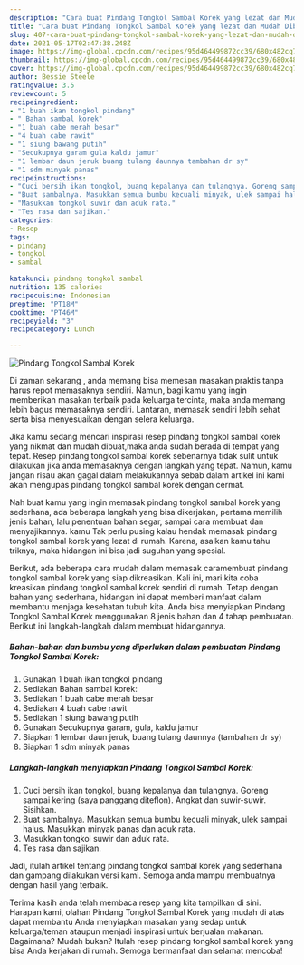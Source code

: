 ```yaml
---
description: "Cara buat Pindang Tongkol Sambal Korek yang lezat dan Mudah Dibuat"
title: "Cara buat Pindang Tongkol Sambal Korek yang lezat dan Mudah Dibuat"
slug: 407-cara-buat-pindang-tongkol-sambal-korek-yang-lezat-dan-mudah-dibuat
date: 2021-05-17T02:47:38.248Z
image: https://img-global.cpcdn.com/recipes/95d464499872cc39/680x482cq70/pindang-tongkol-sambal-korek-foto-resep-utama.jpg
thumbnail: https://img-global.cpcdn.com/recipes/95d464499872cc39/680x482cq70/pindang-tongkol-sambal-korek-foto-resep-utama.jpg
cover: https://img-global.cpcdn.com/recipes/95d464499872cc39/680x482cq70/pindang-tongkol-sambal-korek-foto-resep-utama.jpg
author: Bessie Steele
ratingvalue: 3.5
reviewcount: 5
recipeingredient:
- "1 buah ikan tongkol pindang"
- " Bahan sambal korek"
- "1 buah cabe merah besar"
- "4 buah cabe rawit"
- "1 siung bawang putih"
- "Secukupnya garam gula kaldu jamur"
- "1 lembar daun jeruk buang tulang daunnya tambahan dr sy"
- "1 sdm minyak panas"
recipeinstructions:
- "Cuci bersih ikan tongkol, buang kepalanya dan tulangnya. Goreng sampai kering (saya panggang diteflon). Angkat dan suwir-suwir. Sisihkan."
- "Buat sambalnya. Masukkan semua bumbu kecuali minyak, ulek sampai halus. Masukkan minyak panas dan aduk rata."
- "Masukkan tongkol suwir dan aduk rata."
- "Tes rasa dan sajikan."
categories:
- Resep
tags:
- pindang
- tongkol
- sambal

katakunci: pindang tongkol sambal 
nutrition: 135 calories
recipecuisine: Indonesian
preptime: "PT18M"
cooktime: "PT46M"
recipeyield: "3"
recipecategory: Lunch

---
```



![Pindang Tongkol Sambal Korek](https://img-global.cpcdn.com/recipes/95d464499872cc39/680x482cq70/pindang-tongkol-sambal-korek-foto-resep-utama.jpg)

Di zaman  sekarang , anda memang bisa memesan masakan praktis tanpa harus repot memasaknya sendiri. Namun, bagi kamu yang ingin memberikan masakan terbaik pada keluarga tercinta, maka anda memang lebih bagus memasaknya sendiri. Lantaran, memasak sendiri lebih sehat serta bisa menyesuaikan dengan selera keluarga.

Jika kamu sedang mencari inspirasi resep pindang tongkol sambal korek yang nikmat dan mudah dibuat,maka anda sudah berada di tempat yang tepat. Resep pindang tongkol sambal korek  sebenarnya tidak sulit untuk dilakukan jika anda memasaknya dengan langkah yang tepat. Namun, kamu jangan risau akan gagal dalam melakukannya 
sebab dalam artikel ini kami akan mengupas pindang tongkol sambal korek dengan cermat.  



Nah buat kamu yang ingin memasak pindang tongkol sambal korek yang sederhana, ada beberapa langkah yang bisa dikerjakan, pertama memilih jenis bahan, lalu penentuan bahan segar, sampai cara membuat dan menyajikannya. kamu Tak perlu pusing kalau hendak memasak pindang tongkol sambal korek yang lezat di rumah. Karena, asalkan kamu  tahu triknya, maka hidangan ini bisa jadi suguhan yang spesial.

Berikut, ada beberapa cara mudah dalam memasak caramembuat pindang tongkol sambal korek yang siap dikreasikan. Kali ini, mari kita coba kreasikan pindang tongkol sambal korek sendiri di rumah. Tetap dengan bahan yang sederhana, hidangan ini dapat memberi manfaat dalam membantu menjaga kesehatan tubuh kita. Anda bisa menyiapkan Pindang Tongkol Sambal Korek menggunakan 8 jenis bahan dan 4 tahap pembuatan. Berikut ini langkah-langkah dalam membuat hidangannya.

<!--inarticleads1-->

##### Bahan-bahan dan bumbu yang diperlukan dalam pembuatan Pindang Tongkol Sambal Korek:

1. Gunakan 1 buah ikan tongkol pindang
1. Sediakan  Bahan sambal korek:
1. Sediakan 1 buah cabe merah besar
1. Sediakan 4 buah cabe rawit
1. Sediakan 1 siung bawang putih
1. Gunakan Secukupnya garam, gula, kaldu jamur
1. Siapkan 1 lembar daun jeruk, buang tulang daunnya (tambahan dr sy)
1. Siapkan 1 sdm minyak panas




<!--inarticleads2-->

##### Langkah-langkah menyiapkan Pindang Tongkol Sambal Korek:

1. Cuci bersih ikan tongkol, buang kepalanya dan tulangnya. Goreng sampai kering (saya panggang diteflon). Angkat dan suwir-suwir. Sisihkan.
1. Buat sambalnya. Masukkan semua bumbu kecuali minyak, ulek sampai halus. Masukkan minyak panas dan aduk rata.
1. Masukkan tongkol suwir dan aduk rata.
1. Tes rasa dan sajikan.




Jadi, itulah artikel tentang  pindang tongkol sambal korek  yang sederhana dan gampang dilakukan versi kami. Semoga anda mampu membuatnya dengan hasil yang terbaik. 

Terima kasih anda telah membaca resep yang kita tampilkan di sini. Harapan kami, olahan  Pindang Tongkol Sambal Korek yang mudah di atas dapat membantu Anda menyiapkan masakan yang sedap untuk keluarga/teman ataupun menjadi inspirasi untuk berjualan makanan. Bagaimana? Mudah bukan? Itulah resep pindang tongkol sambal korek yang bisa Anda kerjakan di rumah. Semoga bermanfaat dan selamat mencoba!

